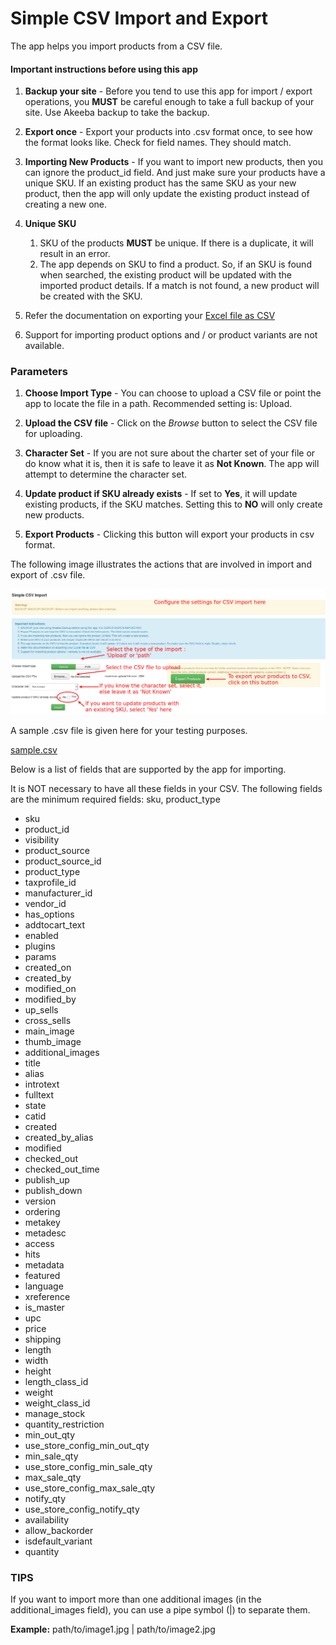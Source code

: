 # Simple CSV Import and Export

The app helps you import products from a CSV file. 

#### Important instructions before using this app

1. **Backup your site** - 
Before you tend to use this app for import / export operations, you **MUST** be careful enough to take a full backup of your site. Use Akeeba backup to take the backup.

2. **Export once** - 
Export your products into .csv format once, to see how the format looks like. Check for field names. They should match. 

3. **Importing New Products** - 
If you want to import new products, then you can ignore the product_id field. And just make sure your products have a unique SKU. If an existing product has the same SKU as your new product, then the app will only update the existing product instead of creating a new one. 

4. **Unique SKU**
    1. SKU of the products **MUST** be unique. If there is a duplicate, it will result in an error.
    2. The app depends on SKU to find a product. So, if an SKU is found when searched, the existing product will be updated with the imported product details. If a match is not found, a new product will be created with the SKU. 

5. Refer the documentation on exporting your <a target="_blank" href="https://support.office.com/en-gb/article/Import-or-export-text-txt-or-csv-files-5250ac4c-663c-47ce-937b-339e391393ba">Excel file as CSV</a>

6. Support for importing product options and / or product variants are not available.

### Parameters

1. **Choose Import Type** - 
You can choose to upload a CSV file or point the app to locate the file in a path. Recommended setting is: Upload.

2. **Upload the CSV file** - 
Click on the *Browse* button to select the CSV file for uploading.

3. **Character Set** -
If you are not sure about the charter set of your file or do know what it is, then it is safe to leave it as **Not Known**. The app will attempt to determine the character set.

4. **Update product if SKU already exists** -
If set to **Yes**, it will update existing products, if the SKU matches. Setting this to **NO** will only create new products. 

5. **Export Products** -
Clicking this button will export your products in csv format. 

The following image illustrates the actions that are involved in import and export of .csv file.

![](./assets/images/csv-import-settings-edited.png)

A sample .csv file is given here for your testing purposes.

[sample.csv](./assets/images/sample.csv)

Below is a list of fields that are supported by the app for importing.

It is NOT necessary to have all these fields in your CSV. The following fields are the minimum required fields: sku, product_type

* sku
* product_id
* visibility
* product_source
* product_source_id
* product_type
* taxprofile_id
* manufacturer_id
* vendor_id
* has_options
* addtocart_text
* enabled
* plugins
* params
* created_on
* created_by
* modified_on
* modified_by
* up_sells
* cross_sells
* main_image
* thumb_image
* additional_images
* title
* alias
* introtext
* fulltext
* state
* catid
* created
* created_by_alias
* modified
* checked_out
* checked_out_time
* publish_up
* publish_down
* version
* ordering
* metakey
* metadesc
* access
* hits
* metadata
* featured
* language
* xreference
* is_master
* upc
* price
* shipping
* length
* width
* height
* length_class_id
* weight
* weight_class_id
* manage_stock
* quantity_restriction
* min_out_qty
* use_store_config_min_out_qty
* min_sale_qty
* use_store_config_min_sale_qty
* max_sale_qty
* use_store_config_max_sale_qty
* notify_qty
* use_store_config_notify_qty
* availability
* allow_backorder
* isdefault_variant
* quantity

### TIPS

If you want to import more than one additional images (in the additional_images field), you can use a pipe symbol (|) to separate them.

**Example:** path/to/image1.jpg | path/to/image2.jpg
